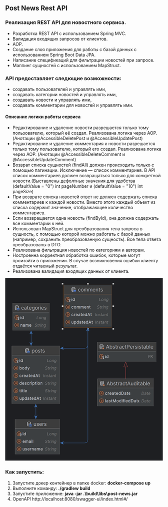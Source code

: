 <H2>Post News Rest API</H2>

<H3>Реализация REST API для новостного сервиса.</H3>

* Разработка REST API с использованием Spring MVC.
* Валидация входящих запросов от клиентов.
* AOP.
* Создание слоя приложения для работы с базой данных с использованием Spring Boot Data JPA.
* Написание спецификаций для фильтрации новостей при запросе.
* Маппинг сущностей с использованием MapStruct.

<H3>API предоставляет следющие возможности:</H3>

* создавать пользователей и управлять ими,
* создавать категории новостей и управлять ими,
* создавать новости и управлять ими,
* создавать комментарии для новостей и управлять ими.

<H4>Описание логики работы сервиса</H4>

* Редактирование и удаление новости разрешается только тому пользователю, который её создал. Реализована логика через AOP.
(Анотации @AccessibleDeletePost и @AccessibleUpdatePost)
* Редактирование и удаление комментария к новости разрешается только тому пользователю, который его создал. Реализована логика через AOP.
(Анотации @AccessibleDeleteComment и @AccessibleUpdateComment)
* Возврат списка сущностей (findAll) должен происходить только с помощью пагинации. Исключение — список комментариев. 
В API список комментариев должен возвращаться только для конкретной новости.(Выставлены дефолтные значения для удобства (defaultValue = "0") int pageNumber и (defaultValue = "10") int pageSize)
* При возврате списка новостей ответ не должен содержать списка комментариев к каждой новости. Вместо этого каждый объект из списка содержит значение, отображающее количество комментариев.
* Если возвращается одна новость (findById), она должна содержать все комментарии к ней.
* Использован MapStruct для преобразования тела запроса в сущность, с помощью которой можно работать с базой данных (например, сохранить преобразованную сущность). Все тела ответа преобразованы в DTO.
* Реализована фильтрация новостей по категориям и авторам.
* Ностроенна корректная обработка ошибок, которые могут произойти в приложении. В случае возникновения ошибки клиенту отдаётся читаемый результат.
* Реализована валидация входящих данных от клиента. 


![post-news.png](post-news.png)

<H3>Как запустить:</H3>


1. Запустите докер контейнер в папке docker: <b>docker-compose up</b>
2. Выполните команду: <b>./gradlew build</b>
3. Запустите приложение: <b>java -jar .\build\libs\post-news.jar</b>
4. OpenAPI http://localhost:8080/swagger-ui/index.html#/